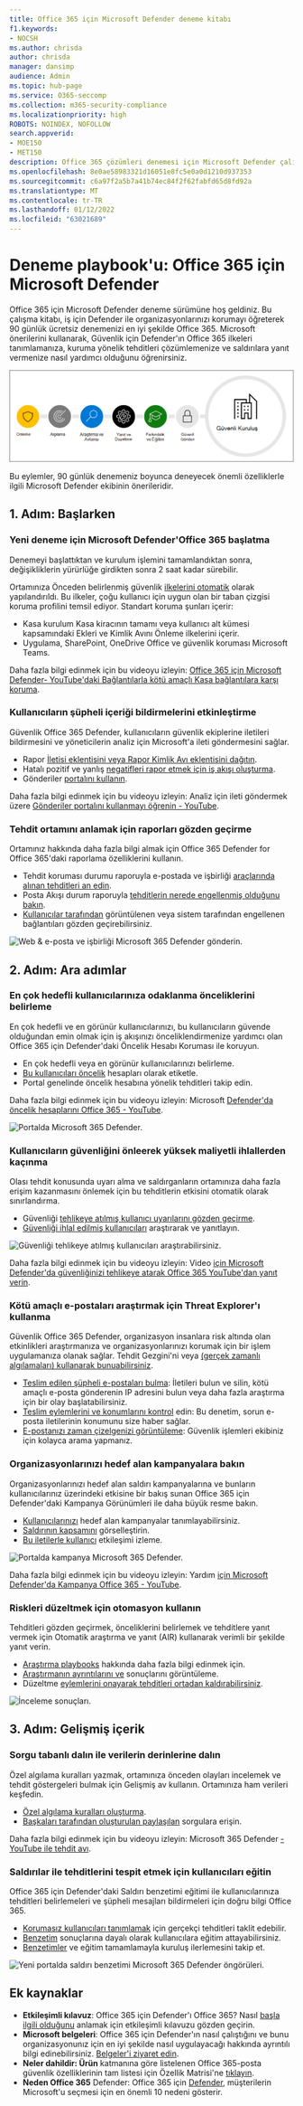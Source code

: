 ```yaml
---
title: Office 365 için Microsoft Defender deneme kitabı
f1.keywords:
- NOCSH
ms.author: chrisda
author: chrisda
manager: dansimp
audience: Admin
ms.topic: hub-page
ms.service: O365-seccomp
ms.collection: m365-security-compliance
ms.localizationpriority: high
ROBOTS: NOINDEX, NOFOLLOW
search.appverid:
- MOE150
- MET150
description: Office 365 çözümleri denemesi için Microsoft Defender çalışma kitabı.
ms.openlocfilehash: 8e0ae58983321d16051e8fc5e0a0d1210d937353
ms.sourcegitcommit: c6a97f2a5b7a41b74ec84f2f62fabfd65d8fd92a
ms.translationtype: MT
ms.contentlocale: tr-TR
ms.lasthandoff: 01/12/2022
ms.locfileid: "63021689"
---
```

# <a name="trial-playbook-microsoft-defender-for-office-365"></a>Deneme playbook'u: Office 365 için Microsoft Defender

Office 365 için Microsoft Defender deneme sürümüne hoş geldiniz. Bu çalışma kitabı, iş için Defender ile organizasyonlarınızı korumayı öğreterek 90 günlük ücretsiz denemenizi en iyi şekilde Office 365. Microsoft önerilerini kullanarak, Güvenlik için Defender'ın Office 365 ilkeleri tanımlamanıza, kuruma yönelik tehditleri çözümlemenize ve saldırılara yanıt vermenize nasıl yardımcı olduğunu öğrenirsiniz.

![Sistem için Microsoft Defender'ın tüm bileşenlerinin grafik Office 365.](../../media/mdo-trial-playbook-what-is-mdo.png)

Bu eylemler, 90 günlük denemeniz boyunca deneyecek önemli özelliklerle ilgili Microsoft Defender ekibinin önerileridir.

## <a name="step-1-getting-started"></a>1. Adım: Başlarken

### <a name="start-your-microsoft-defender-for-office-365-trial"></a>Yeni deneme için Microsoft Defender'Office 365 başlatma

Denemeyi başlattıktan ve kurulum işlemini tamamlandıktan sonra, değişikliklerin yürürlüğe girdikten sonra 2 saat kadar sürebilir.

Ortamınıza Önceden belirlenmiş güvenlik [ilkelerini otomatik](preset-security-policies.md) olarak yapılandırıldı. Bu ilkeler, çoğu kullanıcı için uygun olan bir taban çizgisi koruma profilini temsil ediyor. Standart koruma şunları içerir:

- Kasa kurulum Kasa kiracının tamamı veya kullanıcı alt kümesi kapsamındaki Ekleri ve Kimlik Avını Önleme ilkelerini içerir.
- Uygulama, SharePoint, OneDrive Office ve güvenlik koruması Microsoft Teams.

Daha fazla bilgi edinmek için bu videoyu izleyin: [Office 365 için Microsoft Defender- YouTube'daki Bağlantılarla kötü amaçlı Kasa bağlantılara karşı koruma](https://www.youtube.com/watch?v=vhIJ1Veq36Y&list=PL3ZTgFEc7LystRja2GnDeUFqk44k7-KXf&index=9).

### <a name="enable-users-to-report-suspicious-content"></a>Kullanıcıların şüpheli içeriği bildirmelerini etkinleştirme

Güvenlik Office 365 Defender, kullanıcıların güvenlik ekiplerine iletileri bildirmesini ve yöneticilerin analiz için Microsoft'a ileti göndermesini sağlar.

- Rapor [İletisi eklentisini veya Rapor Kimlik Avı eklentisini dağıtın](enable-the-report-message-add-in.md).
- Hatalı pozitif ve yanlış [negatifleri rapor etmek için iş akışı oluşturma](report-false-positives-and-false-negatives.md).
- Gönderiler [portalını kullanın](admin-submission.md).

Daha fazla bilgi edinmek için bu videoyu izleyin: Analiz için ileti göndermek üzere [Gönderiler portalını kullanmayı öğrenin - YouTube](https://www.youtube.com/watch?v=ta5S09Yz6Ks&ab_channel=MicrosoftSecurit).

### <a name="review-reports-to-understand-the-threat-landscape"></a>Tehdit ortamını anlamak için raporları gözden geçirme

Ortamınız hakkında daha fazla bilgi almak için Office 365 Defender for Office 365'daki raporlama özelliklerini kullanın.

- Tehdit koruması durumu raporuyla e-postada ve işbirliği [araçlarında alınan tehditleri an edin](view-email-security-reports.md#threat-protection-status-report).
- Posta Akışı durum raporuyla [tehditlerin nerede engellenmiş olduğunu bakın](view-email-security-reports.md#mailflow-status-report).
- [Kullanıcılar tarafından](view-reports-for-mdo.md#url-protection-report) görüntülenen veya sistem tarafından engellenen bağlantıları gözden geçirebilirsiniz.

![Web & e-posta ve işbirliği Microsoft 365 Defender gönderin.](../../media/mdo-trial-playbook-reporting.png)

## <a name="step-2-intermediate-steps"></a>2. Adım: Ara adımlar

### <a name="prioritize-focus-on-your-most-targeted-users"></a>En çok hedefli kullanıcılarınıza odaklanma önceliklerini belirleme

En çok hedefli ve en görünür kullanıcılarınızı, bu kullanıcıların güvende olduğundan emin olmak için iş akışınızı önceliklendirmenize yardımcı olan Office 365 için Defender'daki Öncelik Hesabı Koruması ile koruyun.

- En çok hedefli veya en görünür kullanıcılarınızı belirleme.
- [Bu kullanıcıları öncelik](../../admin/setup/priority-accounts.md#add-priority-accounts-from-the-setup-page) hesapları olarak etiketle.
- Portal genelinde öncelik hesabına yönelik tehditleri takip edin.

Daha fazla bilgi edinmek için bu videoyu izleyin: Microsoft [Defender'da öncelik hesaplarını Office 365 - YouTube](https://www.youtube.com/watch?v=tqnj0TlzQcI&list=PL3ZTgFEc7LystRja2GnDeUFqk44k7-KXf&index=11).

![Portalda Microsoft 365 Defender.](../../media/mdo-trial-playbook-alerts.png)

### <a name="avoid-costly-breaches-by-preventing-user-compromise"></a>Kullanıcıların güvenliğini önleerek yüksek maliyetli ihlallerden kaçınma

Olası tehdit konusunda uyarı alma ve saldırganların ortamınıza daha fazla erişim kazanmasını önlemek için bu tehditlerin etkisini otomatik olarak sınırlandırma.

- Güvenliği [tehlikeye atılmış kullanıcı uyarılarını gözden geçirme](address-compromised-users-quickly.md#compromised-user-alerts).
- [Güvenliği ihlal edilmiş kullanıcıları](address-compromised-users-quickly.md) araştırarak ve yanıtlayın.

![Güvenliği tehlikeye atılmış kullanıcıları araştırabilirsiniz.](../../media/mdo-trial-playbook-investigation.png)

Daha fazla bilgi edinmek için bu videoyu izleyin: Video [için Microsoft Defender'da güvenliğinizi tehlikeye atarak Office 365 YouTube'dan yanıt verin](https://www.youtube.com/watch?v=Pc7y3a-wdR0&list=PL3ZTgFEc7LystRja2GnDeUFqk44k7-KXf&index=5).

### <a name="use-threat-explorer-to-investigate-malicious-email"></a>Kötü amaçlı e-postaları araştırmak için Threat Explorer'ı kullanma

Güvenlik Office 365 Defender, organizasyon insanlara risk altında olan etkinlikleri araştırmanıza ve organizasyonlarınızı korumak için bir işlem uygulamanıza olanak sağlar. Tehdit Gezgini'ni veya [(gerçek zamanlı algılamaları) kullanarak bunuabilirsiniz](threat-explorer.md).

- [Teslim edilen şüpheli e-postaları bulma](investigate-malicious-email-that-was-delivered.md#find-suspicious-email-that-was-delivered): İletileri bulun ve silin, kötü amaçlı e-posta gönderenin IP adresini bulun veya daha fazla araştırma için bir olay başlatabilirsiniz.
- [Teslim eylemlerini ve konumlarını kontrol](investigate-malicious-email-that-was-delivered.md#check-the-delivery-action-and-location) edin: Bu denetim, sorun e-posta iletilerinin konumunu size haber sağlar.
- [E-postanızı zaman çizelgenizi görüntüleme](investigate-malicious-email-that-was-delivered.md#view-the-timeline-of-your-email): Güvenlik işlemleri ekibiniz için kolayca arama yapmanız.

### <a name="see-campaigns-targeting-your-organization"></a>Organizasyonlarınızı hedef alan kampanyalara bakın

Organizasyonlarınızı hedef alan saldırı kampanyalarına ve bunların kullanıcılarınız üzerindeki etkisine bir bakış sunan Office 365 için Defender'daki Kampanya Görünümleri ile daha büyük resme bakın.

- [Kullanıcılarınızı](campaigns.md#what-is-a-campaign) hedef alan kampanyalar tanımlayabilirsiniz.
- [Saldırının kapsamını](campaigns.md#campaign-views-in-the-microsoft-365-defender-portal) görselleştirin.
- [Bu iletilerle kullanıcı](campaigns.md#campaign-details) etkileşimi izleme.

![Portalda kampanya Microsoft 365 Defender.](../../media/mdo-trial-playbook-campaign-details.png)

Daha fazla bilgi edinmek için bu videoyu izleyin: Yardım [için Microsoft Defender'da Kampanya Office 365 - YouTube](https://www.youtube.com/watch?v=DvqzzYKu7cQ&list=PL3ZTgFEc7LystRja2GnDeUFqk44k7-KXf&index=14).

### <a name="use-automation-to-remediate-risks"></a>Riskleri düzeltmek için otomasyon kullanın

Tehditleri gözden geçirmek, önceliklerini belirlemek ve tehditlere yanıt vermek için Otomatik araştırma ve yanıt (AIR) kullanarak verimli bir şekilde yanıt verin.

- [Araştırma playbooks](automated-investigation-response-office.md) hakkında daha fazla bilgi edinmek için.
- [Araştırmanın ayrıntılarını ve](email-analysis-investigations.md) sonuçlarını görüntüleme.
- Düzeltme [eylemlerini onayarak tehditleri ortadan kaldırabilirsiniz](air-remediation-actions.md).

![İnceleme sonuçları.](../../media/mdo-trial-playbook-investigation-results.png)

## <a name="step-3-advanced-content"></a>3. Adım: Gelişmiş içerik

### <a name="dive-deep-into-data-with-query-based-hunting"></a>Sorgu tabanlı dalın ile verilerin derinlerine dalın

Özel algılama kuralları yazmak, ortamınıza önceden olayları incelemek ve tehdit göstergeleri bulmak için Gelişmiş av kullanın. Ortamınıza ham verileri keşfedin.

- [Özel algılama kuralları oluşturma](../defender/advanced-hunting-overview.md#get-started-with-advanced-hunting).
- [Başkaları tarafından oluşturulan paylaşılan](../defender/advanced-hunting-shared-queries.md) sorgulara erişin.

Daha fazla bilgi edinmek için bu videoyu izleyin: Microsoft 365 Defender [- YouTube ile tehdit avı](https://www.youtube.com/watch?v=l3OmH4U6XAs&list=PL3ZTgFEc7Lyt1O81TZol31YXve4e6lyQu&index=4).

### <a name="train-users-to-spot-threats-by-simulating-attacks"></a>Saldırılar ile tehditlerini tespit etmek için kullanıcıları eğitin

Office 365 için Defender'daki Saldırı benzetimi eğitimi ile kullanıcılarınıza tehditleri belirlemeleri ve şüpheli mesajları bildirmeleri için doğru bilgi Office 365.

- [Korumasız kullanıcıları tanımlamak](attack-simulation-training.md) için gerçekçi tehditleri taklit edebilir.
- [Benzetim](attack-simulation-training.md#assign-training) sonuçlarına dayalı olarak kullanıcılara eğitim attayabilirsiniz.
- [Benzetimler](attack-simulation-training-insights.md) ve eğitim tamamlamayla kuruluş ilerlemesini takip et.

![Yeni portalda saldırı benzetimi Microsoft 365 Defender öngörüleri.](../../media/mdo-trial-playbook-attack-simulation-training-results.png)

## <a name="additional-resources"></a>Ek kaynaklar

- **Etkileşimli kılavuz**: Office 365 için Defender'ı Office 365? Nasıl [başla ilgili olduğunu](https://mslearn.cloudguides.com/guides/Safeguard%20your%20organization%20with%20Microsoft%20Defender%20for%20Office%20365) anlamak için etkileşimli kılavuzu gözden geçirin.
- **Microsoft belgeleri**: Office 365 için Defender'ın nasıl çalıştığını ve bunu organizasyonunız için en iyi şekilde nasıl uygulayacağı hakkında ayrıntılı bilgi edinebilirsiniz. [Belgeler'i ziyaret edin](overview.md).
- **Neler dahildir: Ürün** katmanına göre listelenen Office 365-posta güvenlik özelliklerinin tam listesi için Özellik Matrisi'ne [tıklayın](/office365/servicedescriptions/office-365-advanced-threat-protection-service-description#feature-availability).
- **Neden Office 365** Defender: Office 365 için [Defender](https://query.prod.cms.rt.microsoft.com/cms/api/am/binary/RE4FCiy), müşterilerin Microsoft'u seçmesi için en önemli 10 nedeni gösterir.
